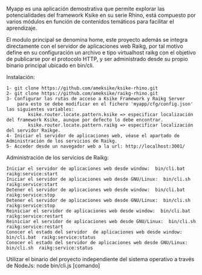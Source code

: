 Myapp es una aplicación demostrativa que permite explorar las potencialidades del framework Ksike en su serie Rhino, está compuesto por varios módulos en función de contenidos temáticos para facilitar el aprendizaje.

El modulo principal se denomina home, este proyecto además se integra directamente con el servidor de aplicaciones web Raikg, por tal motivo define en su configuración un archivo e tipo virtualhost raikg con el objetivo de publicarse por el protocolo HTTP, y ser administrado desde su propio binario principal ubicado en bin/cli.   

Instalación:

	1- git clone https://github.com/ameksike/ksike-rhino.git
	2- git clone https://github.com/ameksike/raikg-rhino.git
	3- Configurar las rutas de acceso a Ksike Framework y Raikg Server
		para esto se debe modificar en el fichero 'myapp/cfg/config.json' las siguientes variables:
			ksike.router.locate.pattern.ksike => especificar localización del framework Ksike, aunque por defecto lo debe encontrar.
			ksike.router.locate.pattern.raikg => especificar localización del servidor Raikge.
	4- Iniciar el servidor de aplicaciones web, véase el apartado de Administración de los servicios de Raikg.
	5- Acceder desde un navegador web a la url: http://localhost:3001/
	

Administración de los servicios de Raikg:

    Iniciar el servidor de aplicaciones web desde window:  bin/cli.bat  raikg:service:start
    Iniciar el servidor de aplicaciones web desde GNU/Linux:  bin/cli.sh  raikg:service:start
    Detener el servidor de aplicaciones web desde window:  bin/cli.bat  raikg:service:stop  
    Detener el servidor de aplicaciones web desde GNU/Linux:  bin/cli.sh  raikg:service:stop 
    Reiniciar el servidor de aplicaciones web desde window:  bin/cli.bat  raikg:service:restart
    Reiniciar el servidor de aplicaciones web desde GNU/Linux:  bin/cli.sh  raikg:service:restart 
    Conocer el estado del servidor  de aplicaciones web desde window:  bin/cli.bat  raikg:service:status
    Conocer el estado del servidor de aplicaciones web desde GNU/Linux:  bin/cli.sh  raikg:service:status
	
Utilizar el binario del proyecto independiente del sistema operativo a través de NodeJs:
    node bin/cli.js  [comando]
		
